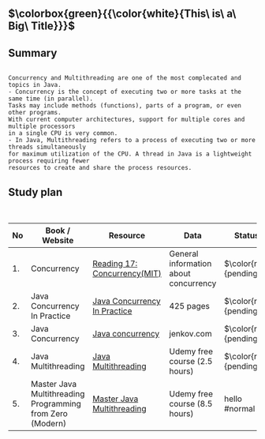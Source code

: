 ## $\colorbox{green}{{\color{white}{This\ is\ a\ Big\ Title}}}$

## Summary 

```

Concurrency and Multithreading are one of the most complecated and topics in Java. 
- Concurrency is the concept of executing two or more tasks at the same time (in parallel). 
Tasks may include methods (functions), parts of a program, or even other programs. 
With current computer architectures, support for multiple cores and multiple processors 
in a single CPU is very common.
- In Java, Multithreading refers to a process of executing two or more threads simultaneously 
for maximum utilization of the CPU. A thread in Java is a lightweight process requiring fewer 
resources to create and share the process resources.
```

## Study plan 
<br />

|No|Book / Website |Resource|Data|Status|
|---|---|---|---|---|
|1.|Concurrency|[Reading 17: Concurrency(MIT)](https://web.mit.edu/6.005/www/fa14/classes/17-concurrency/#:~:text=Concurrency%20means%20multiple%20computations%20are,cores%20on%20a%20single%20chip)|General information about concurrency|$\color{red}{pending}$|
|2.|Java Concurrency In Practice|[Java Concurrency In Practice](https://github.com/abbos0123/Computer-Science-Books/blob/main/Design-Patterns/heaf-first-desighn%20patterns.pdf)|425 pages|$\color{red}{pending}$|
|3.|Java Concurrency|[Java concurrency](https://jenkov.com/tutorials/java-concurrency/concurrency-models.html)|jenkov.com|$\color{red}{pending}$|
|4.|Java Multithreading|[ Java Multithreading](https://www.udemy.com/course/java-multithreading/?ranMID=39197&ranEAID=JVFxdTr9V80&ranSiteID=JVFxdTr9V80-EEiV7stkZNhFdubcWs._cw&LSNPUBID=JVFxdTr9V80&utm_source=aff-campaign&utm_medium=udemyads)|Udemy free course (2.5 hours)|$\color{red}{pending}$|
|5.|Master Java Multithreading Programming from Zero (Modern)|[Master Java Multithreading](https://www.udemy.com/course/java-multi-threading-programming/?ranMID=39197&ranEAID=JVFxdTr9V80&ranSiteID=JVFxdTr9V80-M7ZIY4IEDOE5n6csacdMrQ&LSNPUBID=JVFxdTr9V80&utm_source=aff-campaign&utm_medium=udemyads)|Udemy free course (8.5 hours)|$\text{hello}$    #normal|


